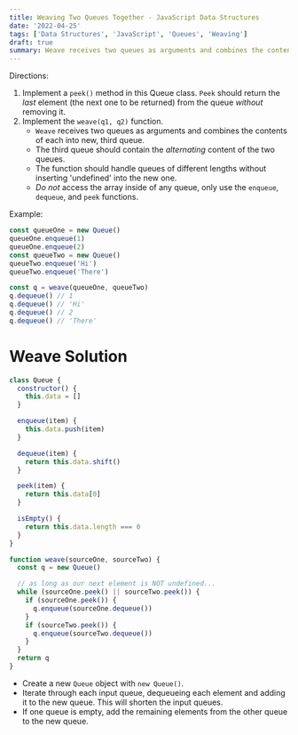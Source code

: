 ```yaml
---
title: Weaving Two Queues Together - JavaScript Data Structures
date: '2022-04-25'
tags: ['Data Structures', 'JavaScript', 'Queues', 'Weaving']
draft: true
summary: Weave receives two queues as arguments and combines the contents of each into new, third queue.
---
```


Directions:

1. Implement a `peek()` method in this Queue class. `Peek` should return the _last_ element (the next one to be returned) from the queue _without_ removing it.
2. Implement the `weave(q1, q2)` function.
   - `Weave` receives two queues as arguments and combines the contents of each into new, third queue.
   - The third queue should contain the _alternating_ content of the two queues.
   - The function should handle queues of different lengths without inserting 'undefined' into the new one.
   - _Do not_ access the array inside of any queue, only use the `enqueue`, `dequeue`, and `peek` functions.

Example:

```js
const queueOne = new Queue()
queueOne.enqueue(1)
queueOne.enqueue(2)
const queueTwo = new Queue()
queueTwo.enqueue('Hi')
queueTwo.enqueue('There')

const q = weave(queueOne, queueTwo)
q.dequeue() // 1
q.dequeue() // 'Hi'
q.dequeue() // 2
q.dequeue() // 'There'
```

# Weave Solution

```js
class Queue {
  constructor() {
    this.data = []
  }

  enqueue(item) {
    this.data.push(item)
  }

  dequeue(item) {
    return this.data.shift()
  }

  peek(item) {
    return this.data[0]
  }

  isEmpty() {
    return this.data.length === 0
  }
}

function weave(sourceOne, sourceTwo) {
  const q = new Queue()

  // as long as our next element is NOT undefined...
  while (sourceOne.peek() || sourceTwo.peek()) {
    if (sourceOne.peek()) {
      q.enqueue(sourceOne.dequeue())
    }
    if (sourceTwo.peek()) {
      q.enqueue(sourceTwo.dequeue())
    }
  }
  return q
}
```

- Create a new `Queue` object with `new Queue()`.
- Iterate through each input queue, dequeueing each element and adding it to the new queue. This will shorten the input queues.
- If one queue is empty, add the remaining elements from the other queue to the new queue.
